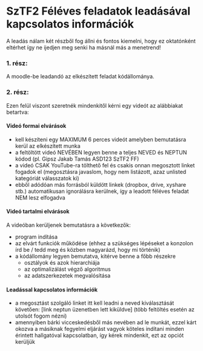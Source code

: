 # SzTF2 Féléves feladatok leadásával kapcsolatos információk

A leadás nálam két részből fog állni és fontos kiemelni, hogy ez oktatónként eltérhet így ne ijedjen meg senki ha másnál más a menetrend!

### 1. rész:
A moodle-be leadandó az elkészített feladat kódállománya.

### 2. rész:
Ezen felül viszont szeretnék mindenkitől kérni egy videót az alábbiakat betartva:

#### Videó formai elvárások
- kell készíteni egy MAXIMUM 6 perces videót amelyben bemutatásra kerül az elkészített munka 
- a feltöltött videó NEVÉBEN legyen benne a teljes NEVED és NEPTUN kódod (pl. Gipsz Jakab Tamás ASD123 SzTF2 FF)
- a videó CSAK YouTube-ra tölthető fel és csakis onnan megosztott linket fogadok el (megosztásra javaslom, hogy nem listázott, azaz unlisted kategóriát válasszatok ki)
- ebből adódóan más forrásból küldött linkek (dropbox, drive, xyshare stb.) automatikusan ignorálásra kerülnek, így a leadott féléves feladat NEM lesz elfogadva

#### Videó tartalmi elvárások
A videóban kerüljenek bemutatásra a következők:
- program indítása
- az elvárt funkciók működése (ehhez a szükséges lépéseket a konzolon írd be / tedd meg és közben magyarázd, hogy mi történik)
- a kódállomány legyen bemutatva, kitérve benne a főbb részekre
    - osztályok és azok hierarchiája
    - az optimalizálást végző algoritmus
    - az adatszerkezetek megvalósítása

#### Leadással kapcsolatos információk
- a megosztást szolgáló linket itt kell leadni a neved kiválasztását követően: [link neptun üzenetben lett kiküldve] (több feltöltés esetén az utolsót fogom nézni)
- amennyiben bárki vicceskedésből más nevében ad le munkát, ezzel kárt okozva a másiknak fegyelmi eljárást vagyok köteles indítani minden érintett hallgatóval kapcsolatban, így kérek mindenkit, ezt az opciót kerüljük